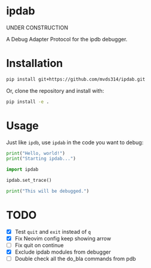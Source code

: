 # ipdab

UNDER CONSTRUCTION

A Debug Adapter Protocol for the ipdb debugger.

# Installation

```bash
pip install git+https://github.com/mvds314/ipdab.git
```

Or, clone the repository and install with:

```bash
pip install -e .
```

# Usage

Just like `ipdb`, use `ipdab` in the code you want to debug:

```python
print("Hello, world!")
print("Starting ipdab...")

import ipdab

ipdab.set_trace()

print("This will be debugged.")
```

# TODO

- [x] Test `quit` and `exit` instead of `q`
- [x] Fix Neovim config keep showing arrow
- [ ] Fix quit on continue
- [x] Exclude ipdab modules from debugger
- [ ] Double check all the do_bla commands from pdb
